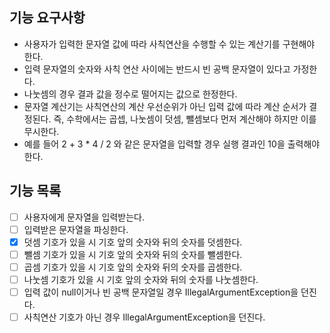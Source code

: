 ## 기능 요구사항
- 사용자가 입력한 문자열 값에 따라 사칙연산을 수행할 수 있는 계산기를 구현해야 한다.
- 입력 문자열의 숫자와 사칙 연산 사이에는 반드시 빈 공백 문자열이 있다고 가정한다.
- 나눗셈의 경우 결과 값을 정수로 떨어지는 값으로 한정한다.
- 문자열 계산기는 사칙연산의 계산 우선순위가 아닌 입력 값에 따라 계산 순서가 결정된다. 
즉, 수학에서는 곱셉, 나눗셈이 덧셈, 뺄셈보다 먼저 계산해야 하지만 이를 무시한다.
- 예를 들어 2 + 3 * 4 / 2 와 같은 문자열을 입력할 경우 실행 결과인 10을 출력해야 한다.

## 기능 목록
- [ ] 사용자에게 문자열을 입력받는다.
- [ ] 입력받은 문자열을 파싱한다.
- [x] 덧셈 기호가 있을 시 기호 앞의 숫자와 뒤의 숫자를 덧셈한다.
- [ ] 뺄셈 기호가 있을 시 기호 앞의 숫자와 뒤의 숫자를 뺄셈한다.
- [ ] 곱셈 기호가 있을 시 기호 앞의 숫자와 뒤의 숫자를 곱셈한다.
- [ ] 나눗셈 기호가 있을 시 기호 앞의 숫자와 뒤의 숫자를 나눗셈한다.
- [ ] 입력 값이 null이거나 빈 공백 문자열일 경우 IllegalArgumentException을 던진다.
- [ ] 사칙연산 기호가 아닌 경우 IllegalArgumentException을 던진다.